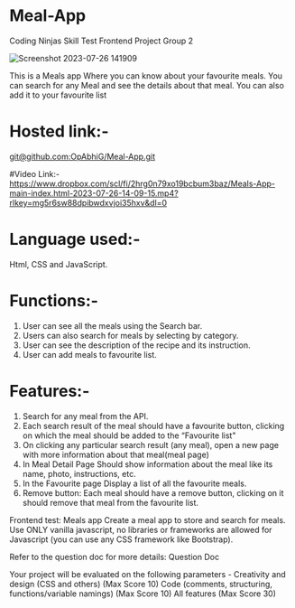# Meal-App
Coding Ninjas Skill Test  Frontend Project Group 2

![Screenshot 2023-07-26 141909](https://github.com/OpAbhiG/Meal-App/assets/110295591/a3f48247-f136-40ce-a830-a1b03b3e891f)




This is a Meals app Where you can know about your favourite meals. You can search for any Meal and see the details about that meal. You can also add it to your favourite list

# Hosted link:-
[git@github.com:OpAbhiG/Meal-App.git](https://github.com/OpAbhiG/Meal-App)

#Video Link:-
https://www.dropbox.com/scl/fi/2hrg0n79xo19bcbum3baz/Meals-App-main-index.html-2023-07-26-14-09-15.mp4?rlkey=mg5r6sw88dpibwdxvjoi35hxv&dl=0

# Language used:- 
Html, CSS and JavaScript. 
# Functions:-
1. User can see all the meals using the Search bar.
2. Users can also search for meals by selecting by category.
3. User can see the description of the recipe and its instruction.
4. User can add meals to favourite list.
# Features:- 
1. Search for any meal from the API.
2. Each search result of the meal should have a favourite button, clicking on which the meal should be added to the “Favourite list"
3. On clicking any particular search result (any meal), open a new page with more information about that meal(meal page)
4. In Meal Detail Page Should show information about the meal like its name, photo, instructions, etc.
5. In the Favourite page Display a list of all the favourite meals.
6. Remove button: Each meal should have a remove button, clicking on it should remove that meal from the favourite list.


Frontend test: Meals app
Create a meal app to store and search for meals. Use ONLY vanilla javascript, no libraries or frameworks are allowed for Javascript (you can use any CSS framework like Bootstrap).

Refer to the question doc for more details: Question Doc

Your project will be evaluated on the following parameters -
Creativity and design (CSS and others) (Max Score 10)
Code (comments, structuring, functions/variable namings) (Max Score 10)
All features (Max Score 30)
